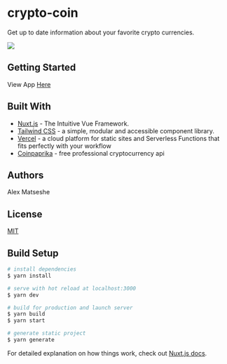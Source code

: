 # crypto-coin

Get up to date information about your favorite crypto currencies.

![](https://media.giphy.com/media/d2iOmmh1MbqlEVOZmO/giphy.gif)

## Getting Started

View App [Here](https://crypto-coin.vercel.app/)

## Built With

- [Nuxt.js](https://nuxtjs.org/) - The Intuitive Vue Framework.
- [Tailwind CSS](https://chakra-ui.com/) - a simple, modular and accessible component library.
- [Vercel](https://vercel.com/) - a cloud platform for static sites and Serverless Functions that fits perfectly with your workflow
- [Coinpaprika](https://coinpaprika.com/api/) - free professional cryptocurrency api

## Authors

Alex Matseshe

## License

[MIT](LICENSE)

## Build Setup

```bash
# install dependencies
$ yarn install

# serve with hot reload at localhost:3000
$ yarn dev

# build for production and launch server
$ yarn build
$ yarn start

# generate static project
$ yarn generate
```

For detailed explanation on how things work, check out [Nuxt.js docs](https://nuxtjs.org).
